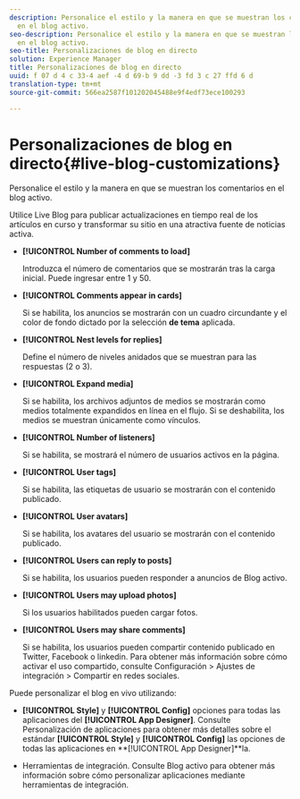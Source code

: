 ```yaml
---
description: Personalice el estilo y la manera en que se muestran los comentarios
  en el blog activo.
seo-description: Personalice el estilo y la manera en que se muestran los comentarios
  en el blog activo.
seo-title: Personalizaciones de blog en directo
solution: Experience Manager
title: Personalizaciones de blog en directo
uuid: f 07 d 4 c 33-4 aef -4 d 69-b 9 dd -3 fd 3 c 27 ffd 6 d
translation-type: tm+mt
source-git-commit: 566ea2587f101202045488e9f4edf73ece100293

---
```



# Personalizaciones de blog en directo{#live-blog-customizations}

Personalice el estilo y la manera en que se muestran los comentarios en el blog activo.



Utilice Live Blog para publicar actualizaciones en tiempo real de los artículos en curso y transformar su sitio en una atractiva fuente de noticias activa.

* **[!UICONTROL Number of comments to load]**

   Introduzca el número de comentarios que se mostrarán tras la carga inicial. Puede ingresar entre 1 y 50.

* **[!UICONTROL Comments appear in cards]**

   Si se habilita, los anuncios se mostrarán con un cuadro circundante y el color de fondo dictado por la selección **de tema** aplicada.

* **[!UICONTROL Nest levels for replies]**

   Define el número de niveles anidados que se muestran para las respuestas (2 o 3).

* **[!UICONTROL Expand media]**

   Si se habilita, los archivos adjuntos de medios se mostrarán como medios totalmente expandidos en línea en el flujo. Si se deshabilita, los medios se muestran únicamente como vínculos.

* **[!UICONTROL Number of listeners]**

   Si se habilita, se mostrará el número de usuarios activos en la página.

* **[!UICONTROL User tags]**

   Si se habilita, las etiquetas de usuario se mostrarán con el contenido publicado.

* **[!UICONTROL User avatars]**

   Si se habilita, los avatares del usuario se mostrarán con el contenido publicado.

* **[!UICONTROL Users can reply to posts]**

   Si se habilita, los usuarios pueden responder a anuncios de Blog activo.

* **[!UICONTROL Users may upload photos]**

   Si los usuarios habilitados pueden cargar fotos.

* **[!UICONTROL Users may share comments]**

   Si se habilita, los usuarios pueden compartir contenido publicado en Twitter, Facebook o linkedin. Para obtener más información sobre cómo activar el uso compartido, consulte Configuración > Ajustes de integración > Compartir en redes sociales.

Puede personalizar el blog en vivo utilizando:

* **[!UICONTROL Style]** y **[!UICONTROL Config]** opciones para todas las aplicaciones del **[!UICONTROL App Designer]**. Consulte Personalización de aplicaciones para obtener más detalles sobre el estándar **[!UICONTROL Style]** y **[!UICONTROL Config]** las opciones de todas las aplicaciones en **[!UICONTROL App Designer]**la.

* Herramientas de integración. Consulte Blog activo para obtener más información sobre cómo personalizar aplicaciones mediante herramientas de integración.


